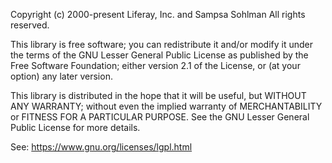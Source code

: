 
 Copyright (c) 2000-present Liferay, Inc. and Sampsa Sohlman All rights 
 reserved.
 
 This library is free software; you can redistribute it and/or modify it under
 the terms of the GNU Lesser General Public License as published by the Free
 Software Foundation; either version 2.1 of the License, or (at your option)
 any later version.
 
 This library is distributed in the hope that it will be useful, but WITHOUT
 ANY WARRANTY; without even the implied warranty of MERCHANTABILITY or FITNESS
 FOR A PARTICULAR PURPOSE. See the GNU Lesser General Public License for more
 details.

 See: https://www.gnu.org/licenses/lgpl.html
